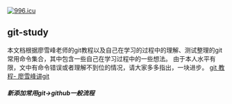 <a href="https://996.icu"><img src="https://img.shields.io/badge/link-996.icu-red.svg" alt="996.icu" /></a>

## git-study  
本文档根据廖雪峰老师的git教程以及自己在学习的过程中的理解、测试整理的git常用命令集合，其中包含一些自己在学习过程中的一些想法。
由于本人水平有限，文中有命令错误或者理解不到位的情况，请大家多多指出，一块进步。
[git 教程- 廖雪峰讲git](https://www.liaoxuefeng.com/wiki/0013739516305929606dd18361248578c67b8067c8c017b000 "git")

##### 新添加常用git->github一般流程



